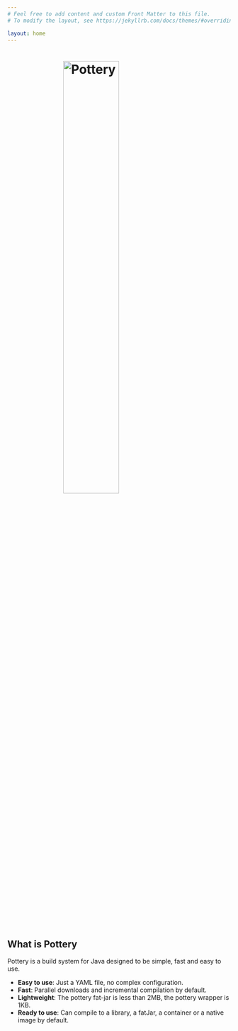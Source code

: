 ```yaml
---
# Feel free to add content and custom Front Matter to this file.
# To modify the layout, see https://jekyllrb.com/docs/themes/#overriding-theme-defaults

layout: home
---
```


<h1>
  <img style="display: block; width: 50%; margin: auto;" src="/pottery/assets/img/logomain.svg" alt="Pottery"/>
</h1>

## What is Pottery

Pottery is a build system for Java designed to be simple, fast and easy to use.

* **Easy to use**: Just a YAML file, no complex configuration.
* **Fast**: Parallel downloads and incremental compilation by default.
* **Lightweight**: The pottery fat-jar is less than 2MB, the pottery wrapper is 1KB.
* **Ready to use**: Can compile to a library, a fatJar, a container or a native image by default.
